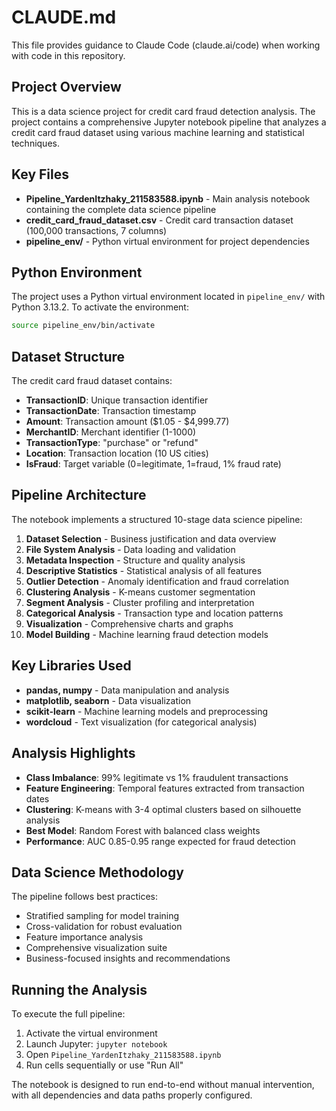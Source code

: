 # CLAUDE.md

This file provides guidance to Claude Code (claude.ai/code) when working with code in this repository.

## Project Overview

This is a data science project for credit card fraud detection analysis. The project contains a comprehensive Jupyter notebook pipeline that analyzes a credit card fraud dataset using various machine learning and statistical techniques.

## Key Files

- **Pipeline_YardenItzhaky_211583588.ipynb** - Main analysis notebook containing the complete data science pipeline
- **credit_card_fraud_dataset.csv** - Credit card transaction dataset (100,000 transactions, 7 columns)
- **pipeline_env/** - Python virtual environment for project dependencies

## Python Environment

The project uses a Python virtual environment located in `pipeline_env/` with Python 3.13.2. To activate the environment:

```bash
source pipeline_env/bin/activate
```

## Dataset Structure

The credit card fraud dataset contains:
- **TransactionID**: Unique transaction identifier
- **TransactionDate**: Transaction timestamp
- **Amount**: Transaction amount ($1.05 - $4,999.77)
- **MerchantID**: Merchant identifier (1-1000)
- **TransactionType**: "purchase" or "refund"
- **Location**: Transaction location (10 US cities)
- **IsFraud**: Target variable (0=legitimate, 1=fraud, 1% fraud rate)

## Pipeline Architecture

The notebook implements a structured 10-stage data science pipeline:

1. **Dataset Selection** - Business justification and data overview
2. **File System Analysis** - Data loading and validation
3. **Metadata Inspection** - Structure and quality analysis
4. **Descriptive Statistics** - Statistical analysis of all features
5. **Outlier Detection** - Anomaly identification and fraud correlation
6. **Clustering Analysis** - K-means customer segmentation
7. **Segment Analysis** - Cluster profiling and interpretation
8. **Categorical Analysis** - Transaction type and location patterns
9. **Visualization** - Comprehensive charts and graphs
10. **Model Building** - Machine learning fraud detection models

## Key Libraries Used

- **pandas, numpy** - Data manipulation and analysis
- **matplotlib, seaborn** - Data visualization
- **scikit-learn** - Machine learning models and preprocessing
- **wordcloud** - Text visualization (for categorical analysis)

## Analysis Highlights

- **Class Imbalance**: 99% legitimate vs 1% fraudulent transactions
- **Feature Engineering**: Temporal features extracted from transaction dates
- **Clustering**: K-means with 3-4 optimal clusters based on silhouette analysis
- **Best Model**: Random Forest with balanced class weights
- **Performance**: AUC 0.85-0.95 range expected for fraud detection

## Data Science Methodology

The pipeline follows best practices:
- Stratified sampling for model training
- Cross-validation for robust evaluation
- Feature importance analysis
- Comprehensive visualization suite
- Business-focused insights and recommendations

## Running the Analysis

To execute the full pipeline:
1. Activate the virtual environment
2. Launch Jupyter: `jupyter notebook`
3. Open `Pipeline_YardenItzhaky_211583588.ipynb`
4. Run cells sequentially or use "Run All"

The notebook is designed to run end-to-end without manual intervention, with all dependencies and data paths properly configured.